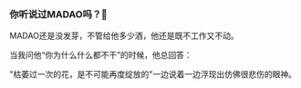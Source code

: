 ### 你听说过MADAO吗？🐋

MADAO还是没发芽，不管给他多少酒，他还是既不工作又不动。

当我问他“你为什么什么都不干”的时候，他总回答：

"枯萎过一次的花，是不可能再度绽放的"一边说着一边浮现出仿佛很悲伤的眼神。

